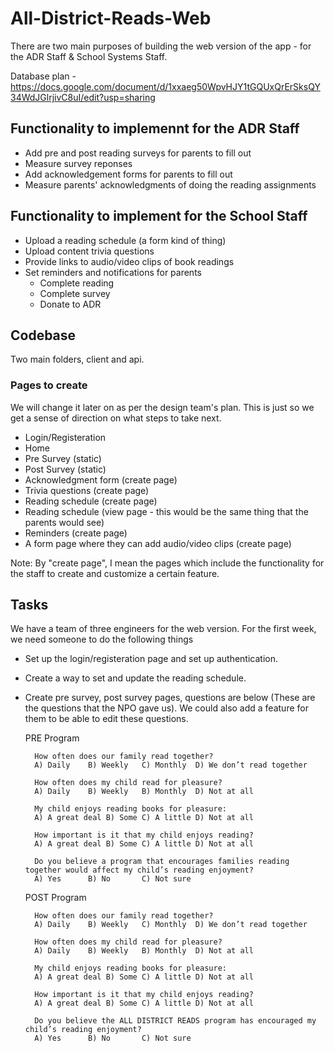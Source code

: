 # All-District-Reads-Web
There are two main purposes of building the web version of the app - for the ADR Staff & School Systems Staff.

Database plan - https://docs.google.com/document/d/1xxaeg50WpvHJY1tGQUxQrErSksQY34WdJGlrjivC8uI/edit?usp=sharing 

## Functionality to implemennt for the ADR Staff

- Add pre and post reading surveys for parents to fill out
- Measure survey reponses 
- Add acknowledgement forms for parents to fill out
- Measure parents' acknowledgments of doing the reading assignments

## Functionality to implement for the School Staff

- Upload a reading schedule (a form kind of thing)
- Upload content trivia questions
- Provide links to audio/video clips of book readings
- Set reminders and notifications for parents
    - Complete reading
    - Complete survey
    - Donate to ADR

## Codebase 
Two main folders, client and api.

### Pages to create 
We will change it later on as per the design team's plan. This is just so we get a sense of direction on what steps to take next.

- Login/Registeration
- Home 
- Pre Survey (static)
- Post Survey (static)
- Acknowledgment form (create page)
- Trivia questions (create page)
- Reading schedule (create page)
- Reading schedule (view page - this would be the same thing that the parents would see)
- Reminders (create page)
- A form page where they can add audio/video clips (create page)

Note: By "create page", I mean the pages which include the functionality for the staff to create and customize a certain feature. 

## Tasks
We have a team of three engineers for the web version. For the first week, we need someone to do the following things

- Set up the login/registeration page and set up authentication.
- Create a way to set and update the reading schedule.
- Create pre survey, post survey pages, questions are below (These are the questions that the NPO  gave us). We could also add a feature for them to be able to edit these questions.

    PRE Program

        How often does our family read together?
        A) Daily	B) Weekly	C) Monthly	D) We don’t read together

        How often does my child read for pleasure?
        A) Daily	B) Weekly	B) Monthly	D) Not at all

        My child enjoys reading books for pleasure:
        A) A great deal	B) Some	C) A little	D) Not at all

        How important is it that my child enjoys reading?
        A) A great deal	B) Some	C) A little	D) Not at all

        Do you believe a program that encourages families reading together would affect my child’s reading enjoyment?
        A) Yes 	 	B) No		C) Not sure 


    POST Program	 

        How often does our family read together?
        A) Daily	B) Weekly	C) Monthly	D) We don’t read together

        How often does my child read for pleasure?
        A) Daily	B) Weekly	B) Monthly	D) Not at all

        My child enjoys reading books for pleasure:
        A) A great deal	B) Some	C) A little	D) Not at all

        How important is it that my child enjoys reading?
        A) A great deal	B) Some	C) A little	D) Not at all

        Do you believe the ALL DISTRICT READS program has encouraged my child’s reading enjoyment?
        A) Yes 	 	B) No		C) Not sure 



